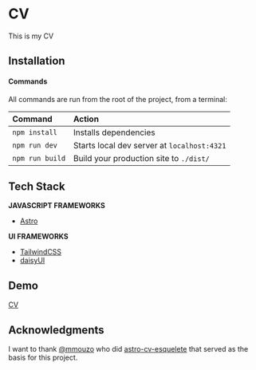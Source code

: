 # CV

This is my CV

## Installation

#### Commands

All commands are run from the root of the project, from a terminal:

| Command         | Action                                      |
| :-------------- | :------------------------------------------ |
| `npm install`   | Installs dependencies                       |
| `npm run dev`   | Starts local dev server at `localhost:4321` |
| `npm run build` | Build your production site to `./dist/`     |

## Tech Stack

**JAVASCRIPT FRAMEWORKS**

- [Astro](https://astro.build/ "Astro")

**UI FRAMEWORKS**

- [TailwindCSS](https://tailwindcss.com/ "TailwindCSS")
- [daisyUI](https://daisyui.com/ "daisyUI")

## Demo

[CV](https://cvluishernandez-luis-projects-1f0a1c9c.vercel.app/)


## Acknowledgments

I want to thank [@mmouzo](https://github.com/mmouzo "@mmouzo") who did [astro-cv-esquelete](hhttps://github.com/mmouzo/astro-cv-esquelete "astro-cv-esquelete") that served as the basis for this project.
